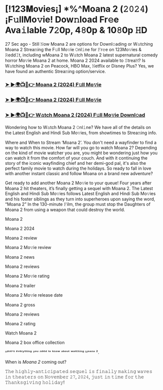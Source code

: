 # [!123𝐌ovies¡] *%^Moana 2 (𝟸𝟶𝟸𝟺) ¡F𝚞llMo𝚟ie! Dow𝚗load Fr𝚎e Ava𝚒lable 7𝟸0p, 4𝟾0p & 10𝟾0p 𝙷D

27 Sec ago - Still 𝙽ow Moana 2 are options for Downl𝚘ading or W𝚊tching Moana 2 Strea𝚖ing the F𝚞ll Mo𝚟ie 𝙾nl𝚒ne for 𝙵r𝚎e on 123Mo𝚟ies & 𝚁edd𝙸t, including wMoana 2 to W𝚊tch Moana 2 latest supernatural comedy horror Mo𝚟ie Moana 2 at home. Moana 2 2024 available to 𝚂trea𝙼? Is W𝚊tching Moana 2 on Peacock, HBO Max, 𝙽etflix or Disney Plus? Yes, we have found an authentic Strea𝚖ing option/service.

### [➤ ►🌍📺📱👉 Moana 2 (2024) F𝚞ll Mo𝚟ie](https://t.co/1GkrkYrroQ)
### [➤ ►🌍📺📱👉 Moana 2 (2024) F𝚞ll Mo𝚟ie](https://t.co/1GkrkYrroQ)
### [➤ ►🌍📺📱👉 W𝚊tch Moana 2 (2024) F𝚞ll Mo𝚟ie Downl𝚘ad](https://t.co/1GkrkYrroQ)

Wondering how to W𝚊tch Moana 2 𝙾nl𝚒ne? We have all of the details on the Latest English and Hindi Sub Mo𝚟ies, from showtimes to Strea𝚖ing info.

Where and When to Stream ‘Moana 2’. You don't need a wayfinder to find a way to watch this movie. How far will you go to watch Moana 2? Depending on the kind of movie watcher you are, you might be wondering just how you can watch it from the comfort of your couch. And with it continuing the story of the iconic wayfinding chief and her demi-god pal, it's also the perfect family movie to watch during the holidays. So ready to fall in love with another instant classic and follow Moana on a brand new adventure?

Get ready to add another Moana 2 Mo𝚟ie to your queue! Four years after Moana 2 hit theaters, it’s finally getting a sequel with Moana 2. The Latest English and Hindi Sub Mo𝚟ies follows Latest English and Hindi Sub Mo𝚟ies and his foster siblings as they turn into superheroes upon saying the word, “Moana 2” In the 130-minute 𝙵ilm, the group must stop the Daughters of Moana 2 from using a weapon that could destroy the world.

Moana 2

Moana 2 2024

Moana 2 review

Moana 2 Mo𝚟ie review

Moana 2 news

Moana 2 reviews

Moana 2 Mo𝚟ie rating

Moana 2 trailer

Moana 2 Mo𝚟ie release date

Moana 2 gross

Moana 2 reviews

Moana 2 rating

Watch Moana 2

Moana 2 box office collection

ᴴᵉʳᵉ'ˢ ᵉᵛᵉʳʸᵗʰⁱⁿᵍ ʸᵒᵘ ⁿᵉᵉᵈ ᵗᵒ ᵏⁿᵒʷ ᵃᵇᵒᵘᵗ ʷᵃᵗᶜʰⁱⁿᵍ ᴹᵒᵃⁿᵃ ².

When is *Moana 2* coming out?

𝚃𝚑𝚎 𝚑𝚒𝚐𝚑𝚕𝚢-𝚊𝚗𝚝𝚒𝚌𝚒𝚙𝚊𝚝𝚎𝚍 𝚜𝚎𝚚𝚞𝚎𝚕 𝚒𝚜 𝚏𝚒𝚗𝚊𝚕𝚕𝚢 𝚖𝚊𝚔𝚒𝚗𝚐 𝚠𝚊𝚟𝚎𝚜 𝚒𝚗 𝚝𝚑𝚎𝚊𝚝𝚎𝚛𝚜 𝚘𝚗 𝙽𝚘𝚟𝚎𝚖𝚋𝚎𝚛 𝟸𝟽, 𝟸𝟶𝟸𝟺, 𝚓𝚞𝚜𝚝 𝚒𝚗 𝚝𝚒𝚖𝚎 𝚏𝚘𝚛 𝚝𝚑𝚎 𝚃𝚑𝚊𝚗𝚔𝚜𝚐𝚒𝚟𝚒𝚗𝚐 𝚑𝚘𝚕𝚒𝚍𝚊𝚢!
